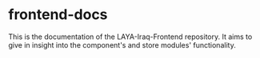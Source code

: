 # frontend-docs

This is the documentation of the LAYA-Iraq-Frontend repository. It aims to give in insight into the component's and store modules' functionality.
